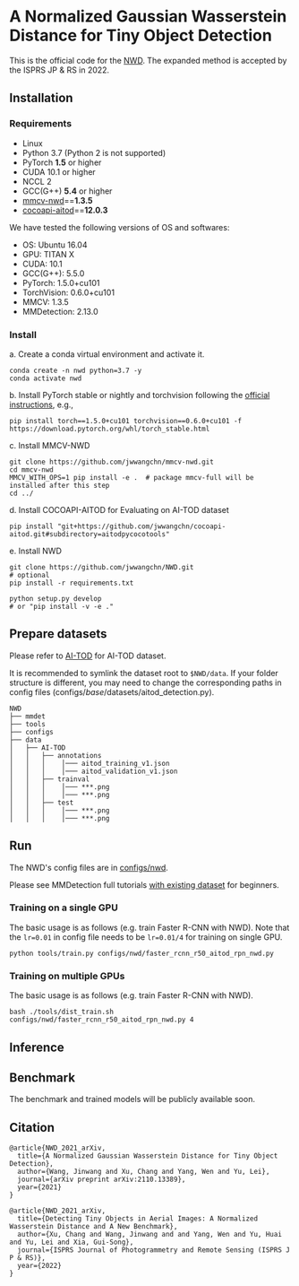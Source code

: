 # A Normalized Gaussian Wasserstein Distance for Tiny Object Detection

This is the official code for the [NWD](https://arxiv.org/abs/2110.13389). The expanded method is accepted by the ISPRS JP & RS in 2022.

## Installation

### Requirements

- Linux
- Python 3.7 (Python 2 is not supported)
- PyTorch **1.5** or higher
- CUDA 10.1 or higher
- NCCL 2
- GCC(G++) **5.4** or higher
- [mmcv-nwd](git@github.com:jwwangchn/mmcv-nwd.git)==**1.3.5**
- [cocoapi-aitod](https://github.com/jwwangchn/cocoapi-aitod)==**12.0.3**

We have tested the following versions of OS and softwares:

- OS:  Ubuntu 16.04
- GPU: TITAN X
- CUDA: 10.1
- GCC(G++): 5.5.0
- PyTorch: 1.5.0+cu101
- TorchVision: 0.6.0+cu101
- MMCV: 1.3.5
- MMDetection: 2.13.0

### Install

a. Create a conda virtual environment and activate it.

```shell
conda create -n nwd python=3.7 -y
conda activate nwd
```

b. Install PyTorch stable or nightly and torchvision following the [official instructions](https://pytorch.org/), e.g.,

```shell
pip install torch==1.5.0+cu101 torchvision==0.6.0+cu101 -f https://download.pytorch.org/whl/torch_stable.html
```

c. Install MMCV-NWD

```
git clone https://github.com/jwwangchn/mmcv-nwd.git
cd mmcv-nwd
MMCV_WITH_OPS=1 pip install -e .  # package mmcv-full will be installed after this step
cd ../
```

d. Install COCOAPI-AITOD for Evaluating on AI-TOD dataset
```
pip install "git+https://github.com/jwwangchn/cocoapi-aitod.git#subdirectory=aitodpycocotools"
```

e. Install NWD

```shell
git clone https://github.com/jwwangchn/NWD.git
# optional
pip install -r requirements.txt

python setup.py develop
# or "pip install -v -e ."
```

## Prepare datasets

Please refer to [AI-TOD](https://github.com/jwwangchn/AI-TOD) for AI-TOD dataset.

It is recommended to symlink the dataset root to `$NWD/data`.
If your folder structure is different, you may need to change the corresponding paths in config files (configs/_base_/datasets/aitod_detection.py).

```
NWD
├── mmdet
├── tools
├── configs
├── data
│   ├── AI-TOD
│   │   ├── annotations
│   │   │    │─── aitod_training_v1.json
│   │   │    │─── aitod_validation_v1.json
│   │   ├── trainval
│   │   │    │─── ***.png
│   │   │    │─── ***.png
│   │   ├── test
│   │   │    │─── ***.png
│   │   │    │─── ***.png
```

## Run

The NWD's config files are in [configs/nwd](https://github.com/jwwangchn/NWD/tree/main/configs/nwd).

Please see MMDetection full tutorials [with existing dataset](docs/1_exist_data_model.md) for beginners.

### Training on a single GPU

The basic usage is as follows (e.g. train Faster R-CNN with NWD). Note that the `lr=0.01` in config file needs to be `lr=0.01/4` for training on single GPU.

```shell
python tools/train.py configs/nwd/faster_rcnn_r50_aitod_rpn_nwd.py
```

### Training on multiple GPUs

The basic usage is as follows (e.g. train Faster R-CNN with NWD).

```shell
bash ./tools/dist_train.sh configs/nwd/faster_rcnn_r50_aitod_rpn_nwd.py 4
```

## Inference


## Benchmark

The benchmark and trained models will be publicly available soon.

## Citation
```
@article{NWD_2021_arXiv,
  title={A Normalized Gaussian Wasserstein Distance for Tiny Object Detection},
  author={Wang, Jinwang and Xu, Chang and Yang, Wen and Yu, Lei},
  journal={arXiv preprint arXiv:2110.13389},
  year={2021}
}
```
```
@article{NWD_2021_arXiv,
  title={Detecting Tiny Objects in Aerial Images: A Normalized Wasserstein Distance and A New Benchmark},
  author={Xu, Chang and Wang, Jinwang and and Yang, Wen and Yu, Huai and Yu, Lei and Xia, Gui-Song},
  journal={ISPRS Journal of Photogrammetry and Remote Sensing (ISPRS J P & RS)},
  year={2022}
}

